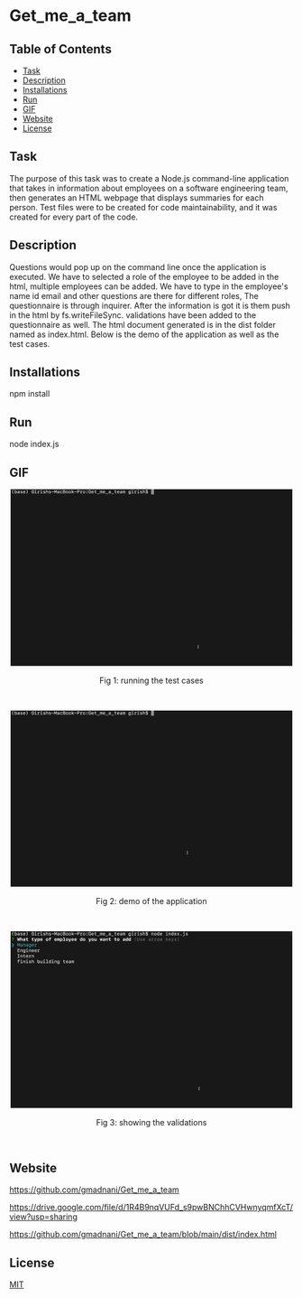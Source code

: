 # Get_me_a_team

## Table of Contents
- [Task](#task)
- [Description](#description)
- [Installations](#installations)
- [Run](#run)
- [GIF](#gif)
- [Website](#website)
- [License](#license)

## Task
The purpose of this task was to create a Node.js command-line application that takes in information about employees on a software engineering team, then generates an HTML webpage that displays summaries for each person. Test files were to be created for code maintainability, and it was created for every part of the code.

## Description 
Questions would pop up on the command line once the application is executed. We have to selected a role of the employee to be added in the html, multiple employees can be added. We have to type in the employee's name id email and other questions are there for different roles, The questionnaire is through inquirer. After the information is got it is them push in the html by fs.writeFileSync. validations have been added to the questionnaire as well. The html document generated is in the dist folder named as index.html. Below is the demo of the application as well as the test cases.


## Installations
npm install

## Run
node index.js

## GIF
<p align="center">
  <img src="test.gif"  width="500" >
  <p align="center">Fig 1: running the test cases</p>
  <br/>
</p>

<p align="center">
  <img src="demo.gif"  width="500" >
  <p align="center">Fig 2: demo of the application</p>
  <br/>
</p>

<p align="center">
  <img src="validations.gif"  width="500" >
  <p align="center">Fig 3: showing the validations</p>
  <br/>
</p>


## Website
https://github.com/gmadnani/Get_me_a_team

https://drive.google.com/file/d/1R4B9nqVUFd_s9pwBNChhCVHwnyqmfXcT/view?usp=sharing

https://github.com/gmadnani/Get_me_a_team/blob/main/dist/index.html

## License
[MIT](https://choosealicense.com/licenses/mit/)